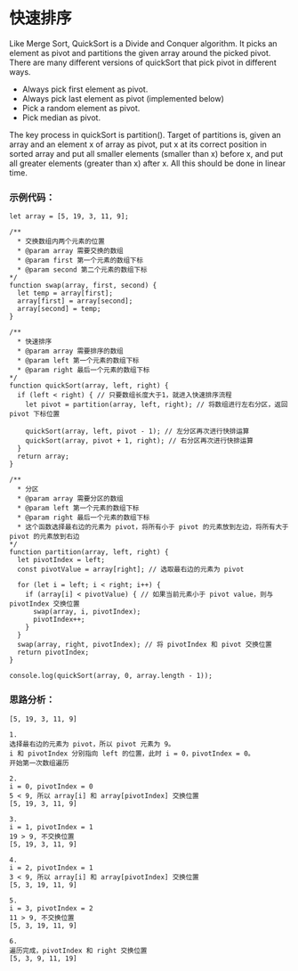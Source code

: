 # 快速排序

Like Merge Sort, QuickSort is a Divide and Conquer algorithm. It picks an element as pivot and partitions the given array around the picked pivot. There are many different versions of quickSort that pick pivot in different ways. 

* Always pick first element as pivot.
* Always pick last element as pivot (implemented below)
* Pick a random element as pivot.
* Pick median as pivot.

The key process in quickSort is partition(). Target of partitions is, given an array and an element x of array as pivot, put x at its correct position in sorted array and put all smaller elements (smaller than x) before x, and put all greater elements (greater than x) after x. All this should be done in linear time.


### 示例代码：

```
let array = [5, 19, 3, 11, 9];

/**
  * 交换数组内两个元素的位置
  * @param array 需要交换的数组
  * @param first 第一个元素的数组下标
  * @param second 第二个元素的数组下标
*/
function swap(array, first, second) {
  let temp = array[first];
  array[first] = array[second];
  array[second] = temp;
}

/**
  * 快速排序
  * @param array 需要排序的数组
  * @param left 第一个元素的数组下标
  * @param right 最后一个元素的数组下标
*/
function quickSort(array, left, right) {
  if (left < right) { // 只要数组长度大于1，就进入快速排序流程
    let pivot = partition(array, left, right); // 将数组进行左右分区，返回 pivot 下标位置

    quickSort(array, left, pivot - 1); // 左分区再次进行快排运算
    quickSort(array, pivot + 1, right); // 右分区再次进行快排运算
  }
  return array;
}

/**
  * 分区
  * @param array 需要分区的数组
  * @param left 第一个元素的数组下标
  * @param right 最后一个元素的数组下标
  * 这个函数选择最右边的元素为 pivot，将所有小于 pivot 的元素放到左边，将所有大于 pivot 的元素放到右边
*/
function partition(array, left, right) {
  let pivotIndex = left;
  const pivotValue = array[right]; // 选取最右边的元素为 pivot 

  for (let i = left; i < right; i++) {
    if (array[i] < pivotValue) { // 如果当前元素小于 pivot value，则与 pivotIndex 交换位置
      swap(array, i, pivotIndex);
      pivotIndex++;
    }
  }
  swap(array, right, pivotIndex); // 将 pivotIndex 和 pivot 交换位置
  return pivotIndex;
}

console.log(quickSort(array, 0, array.length - 1));

```

### 思路分析：

```
[5, 19, 3, 11, 9]

1.
选择最右边的元素为 pivot，所以 pivot 元素为 9。
i 和 pivotIndex 分别指向 left 的位置，此时 i = 0，pivotIndex = 0。
开始第一次数组遍历

2.
i = 0, pivotIndex = 0
5 < 9, 所以 array[i] 和 array[pivotIndex] 交换位置
[5, 19, 3, 11, 9]

3.
i = 1, pivotIndex = 1
19 > 9, 不交换位置
[5, 19, 3, 11, 9]

4.
i = 2, pivotIndex = 1
3 < 9, 所以 array[i] 和 array[pivotIndex] 交换位置
[5, 3, 19, 11, 9]

5.
i = 3, pivotIndex = 2
11 > 9, 不交换位置
[5, 3, 19, 11, 9]

6.
遍历完成，pivotIndex 和 right 交换位置
[5, 3, 9, 11, 19]
```